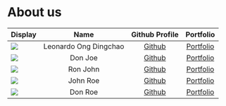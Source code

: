# About us

Display | Name | Github Profile | Portfolio 
--------|:----:|:--------------:|:---------:
![](https://via.placeholder.com/100.png?text=Photo) | Leonardo Ong Dingchao | [Github](https://github.com/Chick3nBoy) | [Portfolio](docs/team/leonardoOng.md)
![](https://via.placeholder.com/100.png?text=Photo) | Don Joe | [Github](https://github.com/) | [Portfolio](docs/team/johndoe.md)
![](https://via.placeholder.com/100.png?text=Photo) | Ron John | [Github](https://github.com/) | [Portfolio](docs/team/johndoe.md)
![](https://via.placeholder.com/100.png?text=Photo) | John Roe | [Github](https://github.com/) | [Portfolio](docs/team/johndoe.md)
![](https://via.placeholder.com/100.png?text=Photo) | Don Roe | [Github](https://github.com/) | [Portfolio](docs/team/johndoe.md)
